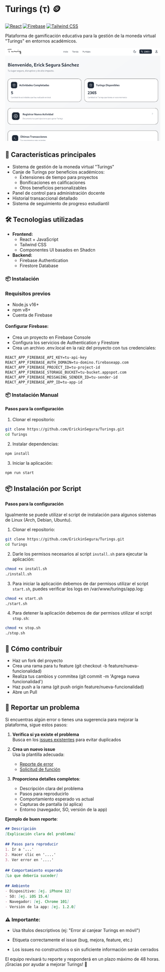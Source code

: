 # Turings (τ) 🪙

[![React](https://img.shields.io/badge/React-20232A?style=for-the-badge&logo=react&logoColor=61DAFB)](https://reactjs.org/)
[![Firebase](https://img.shields.io/badge/Firebase-FFCA28?style=for-the-badge&logo=firebase&logoColor=black)](https://firebase.google.com/)
[![Tailwind CSS](https://img.shields.io/badge/Tailwind_CSS-38B2AC?style=for-the-badge&logo=tailwind-css&logoColor=white)](https://tailwindcss.com/)

Plataforma de gamificación educativa para la gestión de la moneda virtual "Turings" en entornos académicos.

![Captura de Turings](https://raw.githubusercontent.com/ErickinSegura/Turings/master/.github/README_IMG/ss.png)

## 🚀 Características principales
- Sistema de gestión de la moneda virtual "Turings"
- Canje de Turings por beneficios académicos:
  - Extensiones de tiempo para proyectos
  - Bonificaciones en calificaciones
  - Otros beneficios personalizables
- Panel de control para administración docente
- Historial transaccional detallado
- Sistema de seguimiento de progreso estudiantil

## 🛠 Tecnologías utilizadas
- **Frontend:** 
  - React + JavaScript
  - Tailwind CSS
  - Componentes UI basados en Shadcn
- **Backend:** 
  - Firebase Authentication
  - Firestore Database

### 📦 Instalación

### Requisitos previos
- Node.js v16+
- npm v8+
- Cuenta de Firebase


#### Configurar Firebase:

- Crea un proyecto en Firebase Console
- Configura los servicios de Authentication y Firestore
- Crea un archivo .env.local en la raíz del proyecto con tus credenciales:

```env
REACT_APP_FIREBASE_API_KEY=tu-api-key
REACT_APP_FIREBASE_AUTH_DOMAIN=tu-domino.firebaseapp.com
REACT_APP_FIREBASE_PROJECT_ID=tu-project-id
REACT_APP_FIREBASE_STORAGE_BUCKET=tu-bucket.appspot.com
REACT_APP_FIREBASE_MESSAGING_SENDER_ID=tu-sender-id
REACT_APP_FIREBASE_APP_ID=tu-app-id
```

### 📦 Instalación Manual

#### Pasos para la configuración
1. Clonar el repositorio:
```bash
git clone https://github.com/ErickinSegura/Turings.git
cd Turings
```

2. Instalar dependencias:

```bash
npm install
```

3. Iniciar la aplicación:

```bash
npm run start
```
 
## 📦 Instalación por Script
#### Pasos para la configuración

Igualmente se puede utilizar el script de instalación para algunos sistemas de Linux (Arch, Debian, Ubuntu).

1. Clonar el repositorio:
```bash
git clone https://github.com/ErickinSegura/Turings.git
cd Turings
```

2. Darle los permisos necesarios al script `install.sh` para ejecutar la aplicación:

```bash
chmod +x install.sh
./install.sh
```

3. Para iniciar la aplicación debemos de dar permisos utilizar el script `start.sh`, puedes verificar los logs en /var/www/turings/app.log:

```bash
chmod +x start.sh
./start.sh
```

4. Para detener la aplicación debemos de dar permisos utilizar el script `stop.sh`:

```bash
chmod +x stop.sh
./stop.sh
```

## 🤝 Cómo contribuir

- Haz un fork del proyecto
- Crea una rama para tu feature (git checkout -b feature/nueva-funcionalidad)
- Realiza tus cambios y commitea (git commit -m 'Agrega nueva funcionalidad')
- Haz push a la rama (git push origin feature/nueva-funcionalidad)
- Abre un Pull 

## 🐛 Reportar un problema

Si encuentras algún error o tienes una sugerencia para mejorar la plataforma, sigue estos pasos:

1. **Verifica si ya existe el problema**  
   Busca en los [issues existentes](https://github.com/ErickinSegura/Turings/issues) para evitar duplicados

2. **Crea un nuevo issue**  
   Usa la plantilla adecuada:
   - [Reporte de error](https://github.com/ErickinSegura/Turings/issues/new?template=bug_report.md)
   - [Solicitud de función](https://github.com/ErickinSegura/Turings/new?template=feature_request.md)

3. **Proporciona detalles completos**:
   - Descripción clara del problema
   - Pasos para reproducirlo
   - Comportamiento esperado vs actual
   - Capturas de pantalla (si aplica)
   - Entorno (navegador, SO, versión de la app)

**Ejemplo de buen reporte**:  
```markdown
## Descripción
[Explicación clara del problema]

## Pasos para reproducir
1. Ir a '...'
2. Hacer clic en '....'
3. Ver error en '....'

## Comportamiento esperado
[Lo que debería suceder]

## Ambiente
- Dispositivo: [ej. iPhone 12]
- SO: [ej. iOS 15.4]
- Navegador: [ej. Chrome 101]
- Versión de la app: [ej. 1.2.0]
``` 

### ⚠️ Importante:

- Usa títulos descriptivos (ej: "Error al canjear Turings en móvil")

- Etiqueta correctamente el issue (bug, mejora, feature, etc.)

- Los issues no constructivos o sin suficiente información serán cerrados

El equipo revisará tu reporte y responderá en un plazo máximo de 48 horas. ¡Gracias por ayudar a mejorar Turings! 🚀
